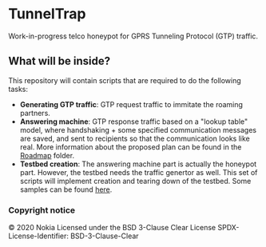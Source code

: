 # TunnelTrap
Work-in-progress telco honeypot for GPRS Tunneling Protocol (GTP) traffic.

## What will be inside?
This repository will contain scripts that are required to do the following tasks:
- **Generating GTP traffic**: GTP request traffic to immitate the roaming partners.
- **Answering machine**: GTP response traffic based on a "lookup table" model, where handshaking + some specified communication messages are saved, and sent to recipients so that the communication looks like real. More information about the proposed plan can be found in the [Roadmap](https://github.com/thehoneypotter/TunnelTrap/tree/master/Roadmap) folder.
- **Testbed creation**: The answering machine part is actually the honeypot part. However, the testbed needs the traffic genertor as well. This set of scripts will implement creation and tearing down of the testbed. Some samples can be found [here](https://github.com/sidtechnical/core-in-a-box). 

###  Copyright notice
© 2020 Nokia
Licensed under the BSD 3-Clause Clear License
SPDX-License-Identifier: BSD-3-Clause-Clear

